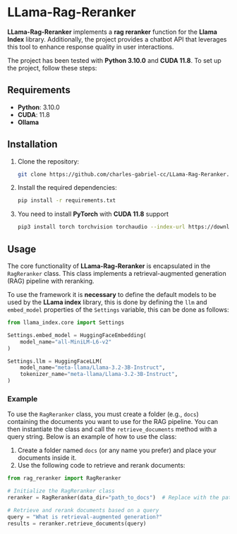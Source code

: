# LLama-Rag-Reranker

**LLama-Rag-Reranker** implements a **rag reranker** function for the **Llama Index** library. Additionally, the project provides a chatbot API that leverages this tool to enhance response quality in user interactions.

The project has been tested with **Python 3.10.0** and **CUDA 11.8**. To set up the project, follow these steps:

## Requirements

- **Python**: 3.10.0
- **CUDA**: 11.8
- **Ollama**

## Installation

1. Clone the repository:
    ```bash
    git clone https://github.com/charles-gabriel-cc/LLama-Rag-Reranker.git
    ```

2. Install the required dependencies:
    ```bash
    pip install -r requirements.txt
    ```

3. You need to install **PyTorch** with **CUDA 11.8** support
    ```bash
    pip3 install torch torchvision torchaudio --index-url https://download.pytorch.org/whl/cu118
    ```

## Usage

The core functionality of **LLama-Rag-Reranker** is encapsulated in the `RagReranker` class. This class implements a retrieval-augmented generation (RAG) pipeline with reranking.

To use the framework it is **necessary** to define the default models to be used by the **LLama index** library, this is done by defining the `llm` and `embed_model` properties of the `Settings` variable, this can be done as follows:

```python
from llama_index.core import Settings

Settings.embed_model = HuggingFaceEmbedding(
    model_name="all-MiniLM-L6-v2"
)

Settings.llm = HuggingFaceLLM(
    model_name="meta-llama/Llama-3.2-3B-Instruct",
    tokenizer_name="meta-llama/Llama-3.2-3B-Instruct",
)
```

### Example

To use the `RagReranker` class, you must create a folder (e.g., `docs`) containing the documents you want to use for the RAG pipeline. You can then instantiate the class and call the `retrieve_documents` method with a query string. Below is an example of how to use the class:

1. Create a folder named `docs` (or any name you prefer) and place your documents inside it.
2. Use the following code to retrieve and rerank documents:

```python
from rag_reranker import RagReranker

# Initialize the RagReranker class
reranker = RagReranker(data_dir="path_to_docs")  # Replace with the path to your folder

# Retrieve and rerank documents based on a query
query = "What is retrieval-augmented generation?"
results = reranker.retrieve_documents(query)
```

